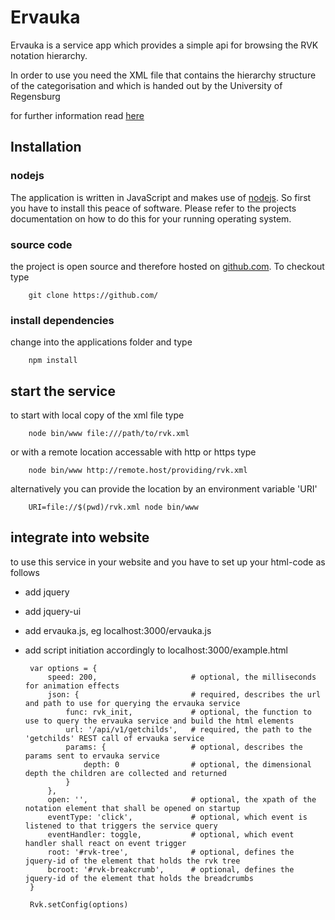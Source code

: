 # Ervauka

Ervauka is a service app which provides a simple api for browsing the RVK notation hierarchy.

In order to use you need the XML file that contains the hierarchy structure of the categorisation and which is handed out
by the University of Regensburg

for further information read [here][1]

## Installation

### nodejs

The application is written in JavaScript and makes use of [nodejs][2]. So first you have to install this peace of software.
Please refer to the projects documentation on how to do this for your running operating system.

### source code

the project is open source and therefore hosted on [github.com][3]. To checkout type
 
		git clone https://github.com/

### install dependencies

change into the applications folder and type

		npm install
		
## start the service

to start with local copy of the xml file type

		node bin/www file:///path/to/rvk.xml
		
or with a remote location accessable with http or https type

		node bin/www http://remote.host/providing/rvk.xml

alternatively you can provide the location by an environment variable 'URI'

		URI=file://$(pwd)/rvk.xml node bin/www
		 
		 
[1]: http://rvk.uni-regensburg.de/
[2]: http://nodejs.org/
[3]: https://github.com/finc

## integrate into website

to use this service in your website and you have to set up your html-code as follows

 * add jquery
 * add jquery-ui
 * add ervauka.js, eg localhost:3000/ervauka.js
 * add script initiation accordingly to localhost:3000/example.html

		var options = {
			speed: 200, 					# optional, the milliseconds for animation effects
			json: {							# required, describes the url and path to use for querying the ervauka service   
				func: rvk_init,				# optional, the function to use to query the ervauka service and build the html elements
				url: '/api/v1/getchilds',	# required, the path to the 'getchilds' REST call of ervauka service
				params: {					# optional, describes the params sent to ervauka service
					depth: 0				# optional, the dimensional depth the children are collected and returned
				}
			},
			open: '',						# optional, the xpath of the notation element that shall be opened on startup
			eventType: 'click',				# optional, which event is listened to that triggers the service query
			eventHandler: toggle,			# optional, which event handler shall react on event trigger
			root: '#rvk-tree',				# optional, defines the jquery-id of the element that holds the rvk tree
			bcroot: '#rvk-breakcrumb',		# optional, defines the jquery-id of the element that holds the breadcrumbs
		}
	
		Rvk.setConfig(options)
